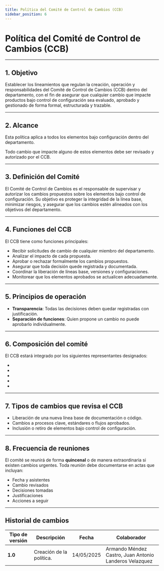 ```yaml
---
title: Política del Comité de Control de Cambios (CCB)
sidebar_position: 6
---
```


# **Política del Comité de Control de Cambios (CCB)**

---

## **1. Objetivo**

Establecer los lineamientos que regulan la creación, operación y responsabilidades del Comité de Control de Cambios (CCB) dentro del departamento, con el fin de asegurar que cualquier cambio que impacte productos bajo control de configuración sea evaluado, aprobado y gestionado de forma formal, estructurada y trazable.

---

## **2. Alcance**

Esta política aplica a todos los elementos bajo configuración dentro del departamento.

Todo cambio que impacte alguno de estos elementos debe ser revisado y autorizado por el CCB.

---

## **3. Definición del Comité**

El Comité de Control de Cambios es el responsable de supervisar y autorizar los cambios propuestos sobre los elementos bajo control de configuración. Su objetivo es proteger la integridad de la línea base, minimizar riesgos, y asegurar que los cambios estén alineados con los objetivos del departamento.

---

## **4. Funciones del CCB**

El CCB tiene como funciones principales:

- Recibir solicitudes de cambio de cualquier miembro del departamento.
- Analizar el impacto de cada propuesta.
- Aprobar o rechazar formalmente los cambios propuestos.
- Asegurar que toda decisión quede registrada y documentada.
- Coordinar la liberación de líneas base, versiones y configuraciones.
- Monitorear que los elementos aprobados se actualicen adecuadamente.

---

## **5. Principios de operación**

- **Transparencia**: Todas las decisiones deben quedar registradas con justificación.
- **Separación de funciones**: Quien propone un cambio no puede aprobarlo individualmente.

---

## **6. Composición del comité**

El CCB estará integrado por los siguientes representantes designados:

- 
- 
- 
- 
- 

---

## **7. Tipos de cambios que revisa el CCB**

- Liberación de una nueva línea base de documentación o código.
- Cambios a procesos clave, estándares o flujos aprobados.
- Inclusión o retiro de elementos bajo control de configuración.

---

## **8. Frecuencia de reuniones**

El comité se reunirá de forma **quincenal** o de manera extraordinaria si existen cambios urgentes. Toda reunión debe documentarse en actas que incluyan:

- Fecha y asistentes
- Cambio revisados
- Decisiones tomadas
- Justificaciones
- Acciones a seguir


--- 
## Historial de cambios

| **Tipo de versión** | **Descripción**                               | **Fecha** | **Colaborador**                 |
| ------------------- | --------------------------------------------- | --------- | ------------------------------- |
| **1.0**             | Creación de la política.                       | 14/05/2025 | Armando Méndez Castro, Juan Antonio Landeros Velazquez  |